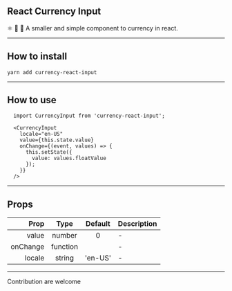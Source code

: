 ## React Currency Input

⚛️ 📄 🚀 A smaller and simple component to currency in react.

---------------------------------

## How to install
```
yarn add currency-react-input
```

---------------------------------

## How to use
```
  import CurrencyInput from 'currency-react-input';

  <CurrencyInput
    locale="en-US"
    value={this.state.value}
    onChange={(event, values) => {
      this.setState({
        value: values.floatValue
      });
    }}
  />
```

---------------------------------

## Props
| Prop | Type | Default | Description |
|-----:|:----:|:----:|:----|
| value | number | 0 | - |
| onChange | function |  | - |
| locale | string | 'en-US' | - |


---------------------------------

Contribution are welcome